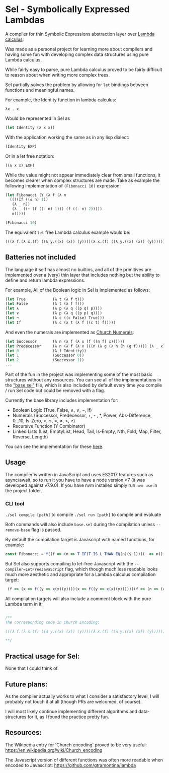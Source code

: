 # Sel - Symbolically Expressed Lambdas

A compiler for thin Symbolic Expressions abstraction layer over [Lambda calculus](https://en.wikipedia.org/wiki/Lambda_calculus).

Was made as a personal project for learning more about compilers and having some fun with developing complex data structures using pure Lambda calculus.

While fairly easy to parse, pure Lambda calculus proved to be fairly difficult to reason about when writing more complex trees.

Sel partially solves the problem by allowing for `let` bindings between functions and meaningful names.

For example, the Identity function in lambda calculus:  

```  
λx . x  
```  

Would be represented in Sel as  
```scheme
(let Identity (λ x x))
```

With the application working the same as in any lisp dialect:  

```scheme  
(Identity EXP)
```

Or in a let free notation:

```scheme
((λ x x) EXP)
```

While the value might not appear immediately clear from small functions, it becomes clearer when complex structures are made. Take as example the following implementation of `(Fibonacci 10)` expression:

```scheme      
(let Fibonacci (Y (λ f (λ n
  ((((If ((≤ n) 1))
   (λ _ n))
   (λ _ ((+ (f ((- n) 1))) (f ((- n) 2)))))
   ∅)))))

(Fibonacci 10)
```

The equivalent `let` free Lambda calculus example would be:  

```scheme  
(((λ f.(λ x.(f) ((λ y.((x) (x)) (y))))(λ x.(f) ((λ y.((x) (x)) (y)))))) ((λ f.(λ n.(((((λ c.(λ t.(λ f.((c) (t)) (f))))) ((((λ m.(λ n.((λ n.((n) ((λ _.(λ t.(λ f.f))))) ((λ t.(λ f.t))))) ((((λ m.(λ n.((n) ((λ n.(λ f.(λ x.(((n) ((λ g.(λ h.(h) ((g) (f)))))) ((λ _.x))) ((λ u.u))))))) (m)))) (m)) (n))))) (n)) (((λ n.(λ f.(λ x.(f) (((n) (f)) (x)))))) ((λ f.(λ x.x)))))) ((λ _.n))) ((λ _.(((λ m.(λ n.((n) ((λ n.(λ f.(λ x.(f) (((n) (f)) (x))))))) (m)))) ((f) ((((λ m.(λ n.((n) ((λ n.(λ f.(λ x.(((n) ((λ g.(λ h.(h) ((g) (f)))))) ((λ _.x))) ((λ u.u))))))) (m)))) (n)) (((λ n.(λ f.(λ x.(f) (((n) (f)) (x)))))) ((λ f.(λ x.x))))))) ((f) ((((λ m.(λ n.((n) ((λ n.(λ f.(λ x.(((n) ((λ g.(λ h.(h) ((g) (f)))))) ((λ _.x))) ((λ u.u))))))) (m)))) (n)) (((λ n.(λ f.(λ x.(f) (((n) (f)) (x)))))) (((λ n.(λ f.(λ x.(f) (((n) (f)) (x)))))) ((λ f.(λ x.x)))))))))) ((λ x.(λ t.(λ f.t)))))))) (((λ n.(λ f.(λ x.(f) (((n) (f)) (x)))))) (((λ n.(λ f.(λ x.(f) (((n) (f)) (x)))))) (((λ n.(λ f.(λ x.(f) (((n) (f)) (x)))))) (((λ n.(λ f.(λ x.(f) (((n) (f)) (x)))))) (((λ n.(λ f.(λ x.(f) (((n) (f)) (x)))))) (((λ n.(λ f.(λ x.(f) (((n) (f)) (x)))))) (((λ n.(λ f.(λ x.(f) (((n) (f)) (x)))))) (((λ n.(λ f.(λ x.(f) (((n) (f)) (x)))))) (((λ n.(λ f.(λ x.(f) (((n) (f)) (x)))))) (((λ n.(λ f.(λ x.(f) (((n) (f)) (x)))))) ((λ f.(λ x.x)))))))))))))  
```  



## Batteries not included

The language it self has almost no builtins, and all of the primitives are implemented over a (very) thin layer that includes nothing but the ability to define and return lambda expressions.

For example, All of the Boolean logic in Sel is implemented as follows:  


```scheme  
(let True            (λ t (λ f t)))
(let False           (λ t (λ f f)))
(let ∧               (λ p (λ q ((p q) p))))
(let ∨               (λ p (λ q ((p p) q))))
(let ¬               (λ c ((c False) True)))
(let If              (λ c (λ t (λ f ((c t) f)))))  
```  


And even the numerals are implemented as [Church Numerals](https://en.wikipedia.org/wiki/Church_encoding#Church_numerals):

```scheme    
(let Successor       (λ n (λ f (λ x (f ((n f) x))))))
(let Predecessor     (λ n (λ f (λ x (((n (λ g (λ h (h (g f))))) (λ _ x)) (λ u u))))))  
(let 0               (λ f Identity))
(let 1               (Successor 0))
(let 2               (Successor 1))
...
```

Part of the fun in the project was implementing some of the most basic structures without any resources. You can see all of the implementations in the ["base.sel"](https://github.com/dzautner/Sel/blob/master/src/base.sel) file, which is also included by default every time you compile / run Sel code but could be removed with a flag.

Currently the base library includes implementation for:

* Boolean Logic (True, False, ∧, ∨, ¬, If)
* Numerals (Successor, Predecessor, +, - , *, Power, Abs-Difference, 0...10, Is-Zero, <, ≤, =, ≠, >, ≥)
* Recursive Function (Y Combinator)
* Linked Lists (List, EmptyList, Head, Tail, Is-Empty, Nth, Fold, Map, Filter, Reverse, Length)

You can see the implementation for these [here](https://github.com/dzautner/Sel/blob/master/src/base.sel).


## Usage

The compiler is written in JavaScript and uses ES2017 features such as async/await, so to run it you have to have a node version >7 (it was developed against v7.9.0). If you have nvm installed simply run `nvm use` in the project folder.


### CLI tool

`./sel compile [path]` to compile
`./sel run [path]` to compile and evaluate


Both commands will also include `base.sel` during the compilation unless `--remove-base` flag is passed.

By default the compilation target is Javascript with named functions, for example:  
```javascript  
const Fibonacci = Y((f => (n => T_IF(T_IS_L_THAN_EQ(n)($_1))((_ => n))((_ => T_PLUS(f(T_MINUS(n)($_1)))(f(T_MINUS(n)($_2)))))(T_NULL))));  
```  

But Sel also supports compiling to let-free Javascript with the `--compiler=LetFreeJavaScript` flag, which though much less readable looks much more aesthetic and appropriate for a Lambda calculus compilation target:  

```javascript  
 (f => (x => f((y => x(x)(y))))(x => f((y => x(x)(y)))))((f => (n => (c => (t => (f => c(t)(f))))((m => (n => (n => n((_ => (t => (f => f))))((t => (f => t))))((m => (n => n((n => (f => (x => n((g => (h => h(g(f)))))((_ => x))((u => u))))))(m)))(m)(n))))(n)((n => (f => (x => f(n(f)(x)))))((f => (x => x)))))((_ => n))((_ => (m => (n => n((n => (f => (x => f(n(f)(x))))))(m)))(f((m => (n => n((n => (f => (x => n((g => (h => h(g(f)))))((_ => x))((u => u))))))(m)))(n)((n => (f => (x => f(n(f)(x)))))((f => (x => x))))))(f((m => (n => n((n => (f => (x => n((g => (h => h(g(f)))))((_ => x))((u => u))))))(m)))(n)((n => (f => (x => f(n(f)(x)))))((n => (f => (x => f(n(f)(x)))))((f => (x => x)))))))))((x => (t => (f => t)))))))((n => (f => (x => f(n(f)(x)))))((n => (f => (x => f(n(f)(x)))))((n => (f => (x => f(n(f)(x)))))((n => (f => (x => f(n(f)(x)))))((n => (f => (x => f(n(f)(x)))))((n => (f => (x => f(n(f)(x)))))((n => (f => (x => f(n(f)(x)))))((n => (f => (x => f(n(f)(x)))))((n => (f => (x => f(n(f)(x)))))((n => (f => (x => f(n(f)(x)))))((f => (x => x)))))))))))))  
```  

All compilation targets will also include a comment block with the pure Lambda term in it:  

```javascript  

/**
The corresponding code in Church Encoding:

(((λ f.(λ x.(f) ((λ y.((x) (x)) (y))))(λ x.(f) ((λ y.((x) (x)) (y)))))) ((λ f.(λ n.(((((λ c.(λ t.(λ f.((c) (t)) (f))))) ((((λ m.(λ n.((λ n.((n) ((λ _.(λ t.(λ f.f))))) ((λ t.(λ f.t))))) ((((λ m.(λ n.((n) ((λ n.(λ f.(λ x.(((n) ((λ g.(λ h.(h) ((g) (f)))))) ((λ _.x))) ((λ u.u))))))) (m)))) (m)) (n))))) (n)) (((λ n.(λ f.(λ x.(f) (((n) (f)) (x)))))) ((λ f.(λ x.x)))))) ((λ _.n))) ((λ _.(((λ m.(λ n.((n) ((λ n.(λ f.(λ x.(f) (((n) (f)) (x))))))) (m)))) ((f) ((((λ m.(λ n.((n) ((λ n.(λ f.(λ x.(((n) ((λ g.(λ h.(h) ((g) (f)))))) ((λ _.x))) ((λ u.u))))))) (m)))) (n)) (((λ n.(λ f.(λ x.(f) (((n) (f)) (x)))))) ((λ f.(λ x.x))))))) ((f) ((((λ m.(λ n.((n) ((λ n.(λ f.(λ x.(((n) ((λ g.(λ h.(h) ((g) (f)))))) ((λ _.x))) ((λ u.u))))))) (m)))) (n)) (((λ n.(λ f.(λ x.(f) (((n) (f)) (x)))))) (((λ n.(λ f.(λ x.(f) (((n) (f)) (x)))))) ((λ f.(λ x.x)))))))))) ((λ x.(λ t.(λ f.t)))))))) (((λ n.(λ f.(λ x.(f) (((n) (f)) (x)))))) (((λ n.(λ f.(λ x.(f) (((n) (f)) (x)))))) (((λ n.(λ f.(λ x.(f) (((n) (f)) (x)))))) (((λ n.(λ f.(λ x.(f) (((n) (f)) (x)))))) (((λ n.(λ f.(λ x.(f) (((n) (f)) (x)))))) (((λ n.(λ f.(λ x.(f) (((n) (f)) (x)))))) (((λ n.(λ f.(λ x.(f) (((n) (f)) (x)))))) (((λ n.(λ f.(λ x.(f) (((n) (f)) (x)))))) (((λ n.(λ f.(λ x.(f) (((n) (f)) (x)))))) (((λ n.(λ f.(λ x.(f) (((n) (f)) (x)))))) ((λ f.(λ x.x)))))))))))))

**/

```  


## Practical usage for Sel:

None that I could think of.


## Future plans:

As the compiler actually works to what I consider a satisfactory level, I will probably not touch it at all (though PRs are welcomed, of course).

I will most likely continue implementing different algorithms and data-structures for it, as I found the practice pretty fun.


## Resources:

The Wikipedia entry for 'Church encoding' proved to be very useful:
https://en.wikipedia.org/wiki/Church_encoding

The Javascript version of different functions was often more readable when encoded to Javascript:
https://github.com/gtramontina/lambda  
